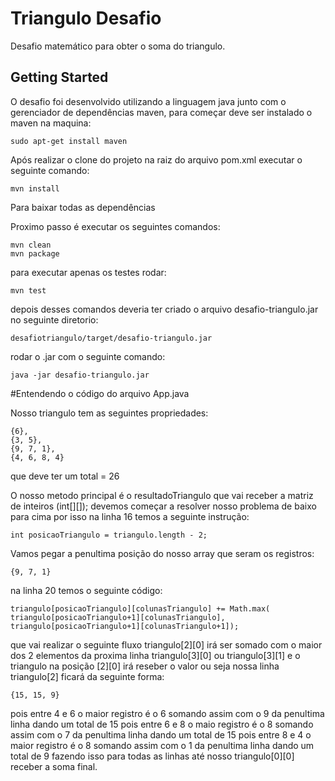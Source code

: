 # Triangulo Desafio

Desafio matemático para obter o soma do triangulo.

## Getting Started

O desafio foi desenvolvido utilizando a linguagem java junto com o gerenciador de dependências maven, para começar deve ser instalado o maven na maquina:
```
sudo apt-get install maven
```

Após realizar o clone do projeto na raiz do arquivo pom.xml executar o seguinte comando:
```
mvn install
```
Para baixar todas as dependências

Proximo passo é executar os seguintes comandos:
```
mvn clean
mvn package
```

para executar apenas os testes rodar:
```
mvn test
```

depois desses comandos deveria ter criado o arquivo desafio-triangulo.jar no seguinte diretorio:
```
desafiotriangulo/target/desafio-triangulo.jar
```
rodar o .jar com o seguinte comando:

```
java -jar desafio-triangulo.jar
```

#Entendendo o código do arquivo App.java

Nosso triangulo tem as seguintes propriedades:
```
{6},
{3, 5},
{9, 7, 1},
{4, 6, 8, 4}
```
que deve ter um total = 26

O nosso metodo principal é o resultadoTriangulo que vai receber a matriz de inteiros (int[][]);
devemos começar a resolver nosso problema de baixo para cima por isso na linha 16 temos a seguinte instrução:

```int posicaoTriangulo = triangulo.length - 2;```

Vamos pegar a penultima posição do nosso array que seram os registros:
```
{9, 7, 1}
```
na linha 20 temos o seguinte código:
```
triangulo[posicaoTriangulo][colunasTriangulo] += Math.max( triangulo[posicaoTriangulo+1][colunasTriangulo], triangulo[posicaoTriangulo+1][colunasTriangulo+1]);
```

que vai realizar o seguinte fluxo triangulo[2][0] irá ser somado com o maior dos 2 elementos da proxima linha triangulo[3][0] ou triangulo[3][1] e o triangulo na posição [2][0] irá reseber o valor ou seja nossa linha triangulo[2] ficará da seguinte forma:
```
{15, 15, 9}
```
pois entre 4 e 6 o maior registro é o 6 somando assim com o 9 da penultima linha dando um total de 15
pois entre 6 e 8 o maio registro é o 8 somando assim com o 7 da penultima linha dando um total de 15
pois entre 8 e 4 o maior registro é o 8 somando assim com o 1 da penultima linha dando um total de 9
fazendo isso para todas as linhas até nosso triangulo[0][0] receber a soma final.
